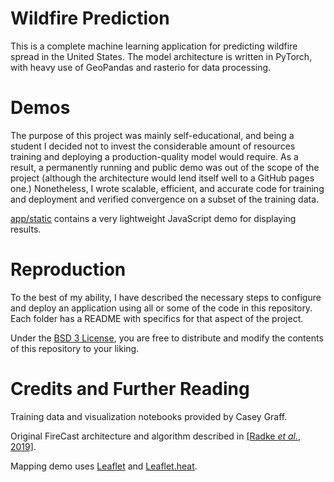 # Wildfire Prediction

This is a complete machine learning application for predicting wildfire spread
in the United States. The model architecture is written in PyTorch, with heavy
use of GeoPandas and rasterio for data processing.

# Demos

The purpose of this project was mainly self-educational, and being a student I
decided not to invest the considerable amount of resources training and
deploying a production-quality model would require. As a result, a permanently
running and public demo was out of the scope of the project (although the
architecture would lend itself well to a GitHub pages one.) Nonetheless,
I wrote scalable, efficient, and accurate code for training and deployment
and verified convergence on a subset of the training data.

[app/static](app/static) contains a very lightweight JavaScript demo for
displaying results.

# Reproduction

To the best of my ability, I have described the necessary steps to configure
and deploy an application using all or some of the code in this repository.
Each folder has a README with specifics for that aspect of the project.

Under the [BSD 3 License](LICENSE), you are free to distribute and modify the
contents of this repository to your liking.

# Credits and Further Reading

Training data and visualization notebooks provided by Casey Graff.

Original FireCast architecture and algorithm described in [[Radke *et al.*, 2019]](https://www.ijcai.org/Proceedings/2019/636).

Mapping demo uses [Leaflet](https://github.com/Leaflet/Leaflet) and [Leaflet.heat](https://github.com/Leaflet/Leaflet.heat).